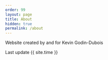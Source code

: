 ```yaml
---
order: 99
layout: page
title: About
hidden: true
permalink: /about
---
```


Website created by and for Kevin Godin-Dubois

Last update {{ site.time }}
